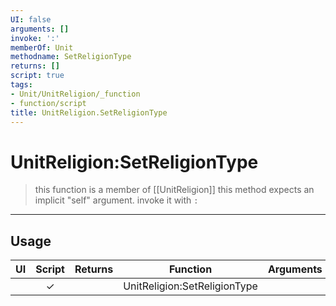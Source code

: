 ```yaml
---
UI: false
arguments: []
invoke: ':'
memberOf: Unit
methodname: SetReligionType
returns: []
script: true
tags:
- Unit/UnitReligion/_function
- function/script
title: UnitReligion.SetReligionType
---
```

# UnitReligion:SetReligionType
> this function is a member of [[UnitReligion]]
> this method expects an implicit "self" argument. invoke it with `:`
-----
## Usage
|  UI | Script | Returns | Function | Arguments |
|:---:|:------:|-------:|:--------:|:---------|
| |✓||UnitReligion:SetReligionType||
